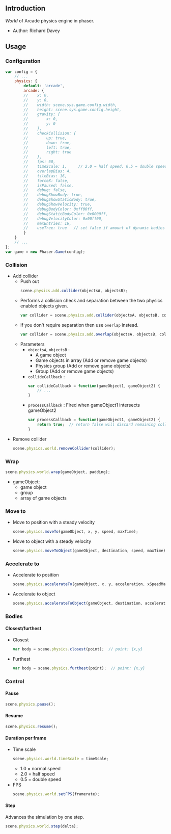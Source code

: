 ## Introduction

*World* of Arcade physics engine in phaser.

- Author: Richard Davey

## Usage

### Configuration

```javascript
var config = {
    // ...
    physics: {
        default: 'arcade',
        arcade: {
        //    x: 0,
        //    y: 0,
        //    width: scene.sys.game.config.width,
        //    height: scene.sys.game.config.height,
        //    gravity: {
        //        x: 0,
        //        y: 0
        //    },
        //    checkCollision: {
        //        up: true,
        //        down: true,
        //        left: true,
        //        right: true
        //    },
        //    fps: 60,
        //    timeScale: 1,     // 2.0 = half speed, 0.5 = double speed
        //    overlapBias: 4,
        //    tileBias: 16,
        //    forceX: false,
        //    isPaused: false,
        //    debug: false,
        //    debugShowBody: true,
        //    debugShowStaticBody: true,
        //    debugShowVelocity: true,
        //    debugBodyColor: 0xff00ff,
        //    debugStaticBodyColor: 0x0000ff,
        //    debugVelocityColor: 0x00ff00,
        //    maxEntries: 16,
        //    useTree: true   // set false if amount of dynamic bodies > 5000
        }
    }
    // ...
};
var game = new Phaser.Game(config);
```

### Collision

- Add collider
    - Push out
        ```javascript
        scene.physics.add.collider(objectsA, objectsB);
        ```
    - Performs a collision check and separation between the two physics enabled objects given.
        ```javascript
        var collider = scene.physics.add.collider(objectsA, objectsB, collideCallback, processCallback, callbackContext);
        ```
    - If you don't require separation then use `overlap` instead.
        ```javascript
        var collider = scene.physics.add.overlap(objectsA, objectsB, collideCallback, processCallback, callbackContext);
        ```
    - Parameters
        - `objectsA`, `objectsB` :
            - A game object
            - Game objects in array (Add or remove game objects)
            - Physics group (Add or remove game objects)
            - Group (Add or remove game objects)
        - `collideCallback` :
            ```javascript
            var collideCallback = function(gameObject1, gameObject2) { 
                // ...
            }
            ```
        - `processCallback` : Fired when gameObject1 intersects gameObject2
            ```javascript
            var processCallback = function(gameObject1, gameObject2) {
                return true;  // return false will discard remaining collision checking
            }
            ```
- Remove collider
    ```javascript
    scene.physics.world.removeCollider(collider);
    ```

### Wrap

```javascript
scene.physics.world.wrap(gameObject, padding);
```

- gameObject:
    - game object
    - group
    - array of game objects

### Move to

- Move to position with a steady velocity
    ```javascript
    scene.physics.moveTo(gameObject, x, y, speed, maxTime);
    ```
- Move to object with a steady velocity
    ```javascript
    scene.physics.moveToObject(gameObject, destination, speed, maxTime);
    ```

### Accelerate to

- Accelerate to position
    ```javascript
    scene.physics.accelerateTo(gameObject, x, y, acceleration, xSpeedMax, ySpeedMax);
    ```
- Accelerate to object
    ```javascript
    scene.physics.accelerateToObject(gameObject, destination, acceleration, xSpeedMax, ySpeedMax);
    ```

### Bodies

#### Closest/furthest

- Closest
    ```javascript
    var body = scene.physics.closest(point);  // point: {x,y}
    ```
- Furthest
    ```javascript
    var body = scene.physics.furthest(point);  // point: {x,y}
    ```

### Control

#### Pause

```javascript
scene.physics.pause();
```

#### Resume

```javascript
scene.physics.resume();
```

#### Duration per frame

- Time scale
    ```javascript
    scene.physics.world.timeScale = timeScale;
    ```
    - 1.0 = normal speed
    - 2.0 = half speed
    - 0.5 = double speed
- FPS
    ```javascript
    scene.physics.world.setFPS(framerate);
    ```

#### Step

Advances the simulation by one step.

```javascript
scene.physics.world.step(delta);
```